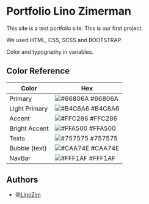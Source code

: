 
# Portfolio Lino Zimerman

This site is a test portfolio site. This is our first project.

We used HTML, CSS, SCSS and BOOTSTRAP.

Color and typography in variables.






## Color Reference

| Color             | Hex                                                                |
| ----------------- | ------------------------------------------------------------------ |
| Primary | ![#66806A](https://via.placeholder.com/10/66806A?text=+) #66806A |
| Light Primary | ![#B4C6A6](https://via.placeholder.com/10/B4C6A6?text=+) #B4C6A6 |
| Accent | ![#FFC286](https://via.placeholder.com/10/FFC286?text=+) #FFC286 |
| Bright Accent | ![#FFA500](https://via.placeholder.com/10/FFA500?text=+) #FFA500 |
| Texts | ![#757575](https://via.placeholder.com/10/757575?text=+) #757575 |
| Bubble (text) | ![#CAA74E](https://via.placeholder.com/10/CAA74E?text=+) #CAA74E |
| NavBar | ![#FFF1AF](https://via.placeholder.com/10/FFF1AF?text=+) #FFF1AF |

## Authors

- [@LinoZim](https://github.com/Linozimerman)

